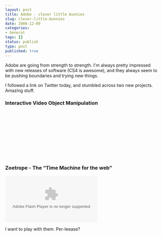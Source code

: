 ```yaml
---
layout: post
title: Adobe - clever little bunnies
slug: clever-little-bunnies
date: 2008-12-09
categories:
- General
tags: []
status: publish
type: post
published: true
---
```

<p>Adobe are going from strength to strength. I'm always pretty impressed with new releases of software (CS4 is awesome), and they always seem to be pushing boundaries and trying new things.</p>
<p>I followed a link on Twitter today, and stumbled across two new projects. Amazing stuff.</p>
<h3>Interactive Video Object Manipulation</h3>
<p><object classid="clsid:d27cdb6e-ae6d-11cf-96b8-444553540000" codebase="http://download.macromedia.com/pub/shockwave/cabs/flash/swflash.cab#version=6,0,40,0"><param name="allowfullscreen" value="true" /><param name="allowscriptaccess" value="always" /><param name="src" value="http://vimeo.com/moogaloop.swf?clip_id=2345579&amp;server=vimeo.com&amp;show_title=1&amp;show_byline=1&amp;show_portrait=0&amp;color=&amp;fullscreen=1" /><embed type="application/x-shockwave-flash" src="http://vimeo.com/moogaloop.swf?clip_id=2345579&amp;server=vimeo.com&amp;show_title=1&amp;show_byline=1&amp;show_portrait=0&amp;color=&amp;fullscreen=1" allowscriptaccess="always" allowfullscreen="true"></embed></object></p>
<h3>Zoetrope - The “Time Machine for the web”</h3>
<p><object classid="clsid:d27cdb6e-ae6d-11cf-96b8-444553540000" codebase="http://download.macromedia.com/pub/shockwave/cabs/flash/swflash.cab#version=6,0,40,0"><param name="name" value="flashObj" /><param name="bgcolor" value="#FFFFFF" /><param name="flashvars" value="videoId=3727447001&amp;playerId=1460879066&amp;viewerSecureGatewayURL=https://console.brightcove.com/services/amfgateway&amp;servicesURL=http://services.brightcove.com/services&amp;cdnURL=http://admin.brightcove.com&amp;domain=embed&amp;autoStart=false&amp;" /><param name="src" value="http://services.brightcove.com/services/viewer/federated_f8/1460879066" /><embed type="application/x-shockwave-flash" src="http://services.brightcove.com/services/viewer/federated_f8/1460879066" flashvars="videoId=3727447001&amp;playerId=1460879066&amp;viewerSecureGatewayURL=https://console.brightcove.com/services/amfgateway&amp;servicesURL=http://services.brightcove.com/services&amp;cdnURL=http://admin.brightcove.com&amp;domain=embed&amp;autoStart=false&amp;" bgcolor="#FFFFFF" name="flashObj"></embed></object></p>
<p>I want to play with them. Per-leease?</p>
